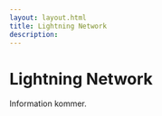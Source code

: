 ```yaml
---
layout: layout.html
title: Lightning Network
description:
---
```


# Lightning Network

Information kommer.
